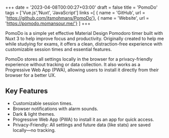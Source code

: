 +++
date = '2023-04-08T00:00:27+03:00'
draft = false
title = 'PomoDo'
tags = ['Vue.js','Nuxt', 'JavaScript']
links =[
  { name = 'GitHub', url = 'https://github.com/itsmohmans/PomoDo'},
  { name = 'Website', url = 'https://pomodo.momansour.me/'}
]
+++

PomoDo is a simple yet effective Material Design Pomodoro timer built with Nuxt 3 to help improve focus and productivity. Originally created to help me while studying for exams, it offers a clean, distraction-free experience with customizable session times and essential features.

PomoDo stores all settings locally in the browser for a privacy-friendly experience without tracking or data collection. It also works as a Progressive Web App (PWA), allowing users to install it directly from their browser for a better UX.

## Key Features

- Customizable session times.
- Browser notifications with alarm sounds.
- Dark & light themes.
- Progressive Web App (PWA) to install it as an app for quick access.
- Privacy-Friendly: All settings and future data (like stats) are saved locally—no tracking.
